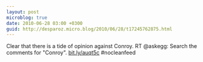 ```yaml
---
layout: post
microblog: true
date: 2010-06-28 03:00 +0300
guid: http://desparoz.micro.blog/2010/06/28/t17245762875.html
---
```

Clear that there is a tide of opinion against Conroy. RT @askegg: Search the comments for "Conroy". [bit.ly/auqt5c](http://bit.ly/auqt5c) #nocleanfeed
